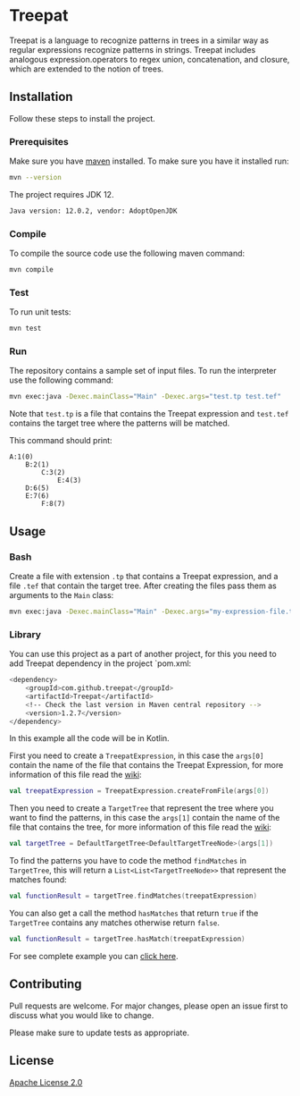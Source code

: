 # Treepat

Treepat is a language to recognize patterns in trees in a similar way as regular expressions recognize patterns in 
strings. Treepat includes analogous expression.operators to regex union, concatenation, and closure, which are extended to the 
notion of trees.

## Installation

Follow these steps to install the project.

### Prerequisites

Make sure you have [maven](https://maven.apache.org/) installed. To make sure you have it installed run:
```bash
mvn --version
```

The project requires JDK 12.
```bash
Java version: 12.0.2, vendor: AdoptOpenJDK
```

### Compile
To compile the source code use the following maven command:
```bash
mvn compile 
```

### Test
To run unit tests:
```bash
mvn test 
```

### Run
The repository contains a sample set of input files. To run the interpreter use the following command:
```bash
mvn exec:java -Dexec.mainClass="Main" -Dexec.args="test.tp test.tef" 
```
Note that `test.tp` is a file that contains the Treepat expression and `test.tef` contains the target tree where the patterns will be matched.

This command should print:
```
A:1(0)
    B:2(1)
        C:3(2)
            E:4(3)
    D:6(5)
    E:7(6)
        F:8(7)
```

## Usage

### Bash
Create a file with extension `.tp` that contains a Treepat expression, and a file `.tef` that contain the target tree.
After creating the files pass them as arguments to the `Main` class:
```bash
mvn exec:java -Dexec.mainClass="Main" -Dexec.args="my-expression-file.tp my-target-tree.tef" 
```

### Library
You can use this project as a part of another project, for this you need to add Treepat dependency in the project 
`pom.xml:
```bash
<dependency>
    <groupId>com.github.treepat</groupId>
    <artifactId>Treepat</artifactId>
    <!-- Check the last version in Maven central repository -->
    <version>1.2.7</version>
</dependency>
```
In this example all the code will be in Kotlin.

First you need to create a `TreepatExpression`, in this case the `args[0]` contain the name of the file that contains 
the Treepat Expression, for more information of this file read the [wiki](https://github.com/Treepat/Treepat/wiki/Treepat-Expression-File):

```kotlin
val treepatExpression = TreepatExpression.createFromFile(args[0])
```

Then you need to create a ``TargetTree`` that represent the tree where you want to find the patterns, 
in this case the `args[1]` contain the name of the file that contains 
the tree, for more information of this file read the [wiki](https://github.com/Treepat/Treepat/wiki/Target-Tree-File):

```kotlin
val targetTree = DefaultTargetTree<DefaultTargetTreeNode>(args[1])
```

To find the patterns you have to code the method `findMatches` in `TargetTree`, this will return a 
`List<List<TargetTreeNode>>` that represent the matches found:
```kotlin
val functionResult = targetTree.findMatches(treepatExpression)
```
You can also get a call the method ``hasMatches`` that return `true` if the `TargetTree` contains any matches otherwise 
return ``false``.
```kotlin
val functionResult = targetTree.hasMatch(treepatExpression)
```

For see complete example you can [click here](https://github.com/Treepat/Treepat-Samples).

## Contributing
Pull requests are welcome. For major changes, please open an issue first to discuss what you would like to change.

Please make sure to update tests as appropriate.

## License
[Apache License 2.0](https://github.com/Treepat/Treepat/blob/dev/LICENSE)
